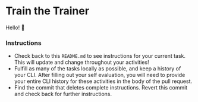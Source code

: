 # Train the Trainer

Hello! :wave:

### Instructions
- Check back to this `README.md` to see instructions for your current task. This will update and change throughout your activities!
- Fulfill as many of the tasks locally as possible, and keep a history of your CLI. After filling out your self evaluation, you will need to provide your entire CLI history for these activities in the body of the pull request. 
- Find the commit that deletes complete instructions. Revert this commit and check back for further instructions.
